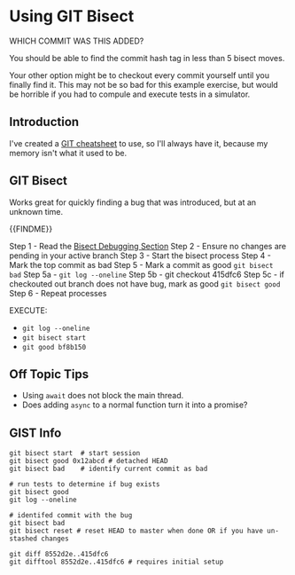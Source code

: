 # Using GIT Bisect

WHICH COMMIT WAS THIS ADDED?

You should be able to find the commit hash tag in less than 5 bisect moves.

Your other option might be to checkout every commit yourself until you finally find it. This may not be so bad
for this example exercise, but would be horrible if you had to compule and execute tests in a simulator.

## Introduction

I've created a [GIT cheatsheet](https://gist.github.com/webjestic/2a011d505335de09f5b2fb472a4bc990) to use, so I'll 
always have it, because my memory isn't what it used to be.

## GIT Bisect 

Works great for quickly finding a bug that was introduced, but at an unknown time.

{{FINDME}}

Step 1 - Read the [Bisect Debugging Section](https://gist.github.com/webjestic/2a011d505335de09f5b2fb472a4bc990#bisect-debugging)
Step 2 - Ensure no changes are pending in your active branch
Step 3 - Start the bisect process
Step 4 - Mark the top commit as bad
Step 5 - Mark a commit as good `git bisect bad`
Step 5a - `git log --oneline`
Step 5b - git checkout 415dfc6
Step 5c - if checkouted out branch does not have bug, mark as good `git bisect good`
Step 6 - Repeat processes

EXECUTE:

- `git log --oneline`
- `git bisect start`
- `git good bf8b150`

## Off Topic Tips

- Using `await` does not block the main thread.
- Does adding `async` to a normal function turn it into a promise?

## GIST Info

```shell
git bisect start  # start session
git bisect good 0x12abcd # detached HEAD
git bisect bad    # identify current commit as bad

# run tests to determine if bug exists
git bisect good
git log --oneline

# identifed commit with the bug
git bisect bad
git bisect reset # reset HEAD to master when done OR if you have un-stashed changes

git diff 8552d2e..415dfc6
git difftool 8552d2e..415dfc6 # requires initial setup
```

